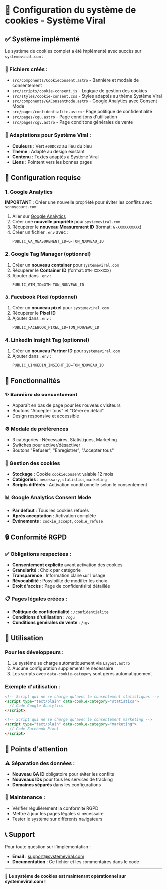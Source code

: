 # 🍪 Configuration du système de cookies - Système Viral

## ✅ Système implémenté

Le système de cookies complet a été implémenté avec succès sur `systemeviral.com` :

### 📁 Fichiers créés :
- `src/components/CookieConsent.astro` - Bannière et modale de consentement
- `src/scripts/cookie-consent.js` - Logique de gestion des cookies
- `src/styles/cookie-consent.css` - Styles adaptés au thème Système Viral
- `src/components/GAConsentMode.astro` - Google Analytics avec Consent Mode
- `src/pages/confidentialite.astro` - Page politique de confidentialité
- `src/pages/cgu.astro` - Page conditions d'utilisation
- `src/pages/cgv.astro` - Page conditions générales de vente

### 🎨 Adaptations pour Système Viral :
- **Couleurs** : Vert `#00DC82` au lieu du bleu
- **Thème** : Adapté au design existant
- **Contenu** : Textes adaptés à Système Viral
- **Liens** : Pointent vers les bonnes pages

## 🔧 Configuration requise

### 1. Google Analytics
**IMPORTANT** : Créer une nouvelle propriété pour éviter les conflits avec `sonnycourt.com`

1. Aller sur [Google Analytics](https://analytics.google.com)
2. Créer une **nouvelle propriété** pour `systemeviral.com`
3. Récupérer le **nouveau Measurement ID** (format: `G-XXXXXXXXXX`)
4. Créer un fichier `.env` avec :
   ```
   PUBLIC_GA_MEASUREMENT_ID=G-TON_NOUVEAU_ID
   ```

### 2. Google Tag Manager (optionnel)
1. Créer un **nouveau container** pour `systemeviral.com`
2. Récupérer le **Container ID** (format: `GTM-XXXXXXX`)
3. Ajouter dans `.env` :
   ```
   PUBLIC_GTM_ID=GTM-TON_NOUVEAU_ID
   ```

### 3. Facebook Pixel (optionnel)
1. Créer un **nouveau pixel** pour `systemeviral.com`
2. Récupérer le **Pixel ID**
3. Ajouter dans `.env` :
   ```
   PUBLIC_FACEBOOK_PIXEL_ID=TON_NOUVEAU_ID
   ```

### 4. LinkedIn Insight Tag (optionnel)
1. Créer un **nouveau Partner ID** pour `systemeviral.com`
2. Ajouter dans `.env` :
   ```
   PUBLIC_LINKEDIN_INSIGHT_ID=TON_NOUVEAU_ID
   ```

## 🚀 Fonctionnalités

### ✨ Bannière de consentement
- Apparaît en bas de page pour les nouveaux visiteurs
- Boutons "Accepter tous" et "Gérer en détail"
- Design responsive et accessible

### ⚙️ Modale de préférences
- 3 catégories : Nécessaires, Statistiques, Marketing
- Switches pour activer/désactiver
- Boutons "Refuser", "Enregistrer", "Accepter tous"

### 🍪 Gestion des cookies
- **Stockage** : Cookie `cookieConsent` valable 12 mois
- **Catégories** : `necessary`, `statistics`, `marketing`
- **Scripts différés** : Activation conditionnelle selon le consentement

### 📊 Google Analytics Consent Mode
- **Par défaut** : Tous les cookies refusés
- **Après acceptation** : Activation complète
- **Événements** : `cookie_accept`, `cookie_refuse`

## 🔒 Conformité RGPD

### ✅ Obligations respectées :
- **Consentement explicite** avant activation des cookies
- **Granularité** : Choix par catégorie
- **Transparence** : Information claire sur l'usage
- **Révocabilité** : Possibilité de modifier les choix
- **Droit d'accès** : Page de confidentialité détaillée

### 📋 Pages légales créées :
- **Politique de confidentialité** : `/confidentialite`
- **Conditions d'utilisation** : `/cgu`
- **Conditions générales de vente** : `/cgv`

## 🎯 Utilisation

### Pour les développeurs :
1. Le système se charge automatiquement via `Layout.astro`
2. Aucune configuration supplémentaire nécessaire
3. Les scripts avec `data-cookie-category` sont gérés automatiquement

### Exemple d'utilisation :
```html
<!-- Script qui ne se charge qu'avec le consentement statistiques -->
<script type="text/plain" data-cookie-category="statistics">
  // Code Google Analytics
</script>

<!-- Script qui ne se charge qu'avec le consentement marketing -->
<script type="text/plain" data-cookie-category="marketing">
  // Code Facebook Pixel
</script>
```

## 🚨 Points d'attention

### ⚠️ Séparation des données :
- **Nouveau GA ID** obligatoire pour éviter les conflits
- **Nouveaux IDs** pour tous les services de tracking
- **Domaines séparés** dans les configurations

### 🔧 Maintenance :
- Vérifier régulièrement la conformité RGPD
- Mettre à jour les pages légales si nécessaire
- Tester le système sur différents navigateurs

## 📞 Support

Pour toute question sur l'implémentation :
- **Email** : support@systemeviral.com
- **Documentation** : Ce fichier et les commentaires dans le code

---

**🎉 Le système de cookies est maintenant opérationnel sur systemeviral.com !**
